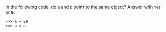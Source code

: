 In the following code, do ```a``` and ```b``` point to the same object? Answer with ```Yes``` or ```No```
```
>>> a = 89
>>> b = a
```
